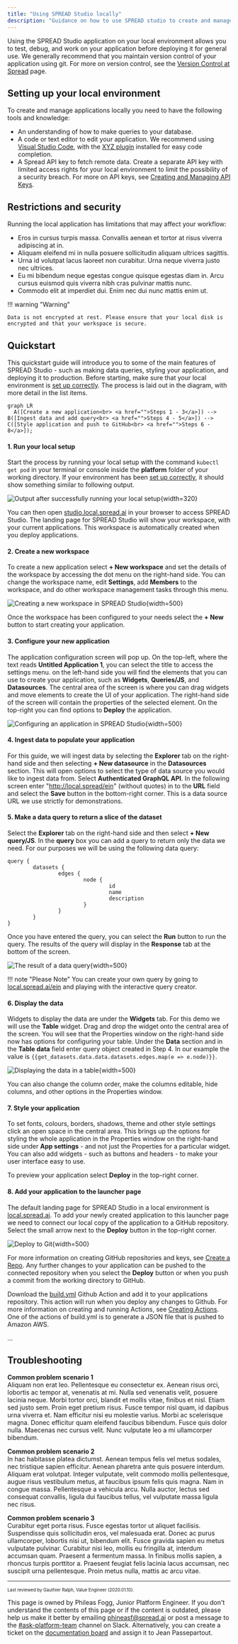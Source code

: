 ```yaml
---
title: "Using SPREAD Studio locally"
description: "Guidance on how to use SPREAD studio to create and manage applications."
---
```


<!---
LOCAL STYLE GUIDE (remember to include in the Global Style Guide)

SPREAD Studio: Use the brand naming consistently. Spread iin all uppercase when referring to the studio application.
Spread: Always lowercase in normal copy.
GitHub: Style the name in the same way that Github does in their content.
Image Alt Text: Make sure to use descriptive text for all images. These are useful for SEO and site search. i.e ![description here](image link here)
Image Title Text; For accessibility reasona, image titles should be clear and understandable. See https://www.w3.org/WAI/tutorials/images/
Code indentattion: Exagerrate the indentation for easy reading and legibility. At least 8 spaces (or two tabs).
Bold text: Use bold for UI elements that are visible on screen.
Code tags: Use code tags for field values and code.
Numbered lists: Use numbered lists for things that need to be done in a specific order (and unordered lists for other lists).
Admonitions: No more than three admonitions on the page, to avoid making it look cluttered.
--->

Using the SPREAD Studio application on your local environment allows you to test, debug, and work on your application before deploying it for general use. We generally recommend that you maintain version control of your application using git. For more on version control, see the [Version Control at Spread](#) page.

## Setting up your local environment

<!---
Notes:
This content should start here. There is an assumption that the user has already set up their local environment.
This section is critical before we jump into creating an application.

Questions for SME:
- What are knowledge requirements for using thsi tool?
- What is the software needed to run the tool? (e.g. npm packages, CLI apps, OS, browser requirements)
- What is needed from the Spread infrastucture to make this work locally? (such as API keys or any other authentication methods)
--->

To create and manage applications locally you need to have the following tools and knowledge:

* An understanding of how to make queries to your database.
* A code or text editor to edit your application. We recommend using [Visual Studio Code](https://code.visualstudio.com), with the [XYZ plugin](#) installed for easy code completion.
* A Spread API key to fetch remote data. Create a separate API key with limited access rights for your local environment to limit the possibility of a security breach. For more on API keys, see [Creating and Managing API Keys](#).

## Restrictions and security

<!---
Notes:
Questions for SME:
- What are restrictions with running the applicastion locally?
- What are the limitations of the application genreally? Number of queries, apps, etc
- What are the security measures that need to be followed?
--->

Running the local application has limitations that may affect your workflow:

* Eros in cursus turpis massa. Convallis aenean et tortor at risus viverra adipiscing at in.
* Aliquam eleifend mi in nulla posuere sollicitudin aliquam ultrices sagittis.
* Urna id volutpat lacus laoreet non curabitur. Urna neque viverra justo nec ultrices.
* Eu mi bibendum neque egestas congue quisque egestas diam in. Arcu cursus euismod quis viverra nibh cras pulvinar mattis nunc.
* Commodo elit at imperdiet dui. Enim nec dui nunc mattis enim ut.

!!! warning "Warning"

    Data is not encrypted at rest. Please ensure that your local disk is encrypted and that your workspace is secure.

## Quickstart

<!---
Notes:
A quickstart section is like 'Hello World'. It gives the reader confidence that they can use the tool.
The example in the video takes detours and is not clear, whereas a Hello World needs to be simple and withiout the frills.
--->

This quickstart guide will introduce you to some of the main features of SPREAD Studio - such as making data queries, styling your application, and deploying it to production. Before starting, make sure that your local environment is [set up correctly](#setting-up-your-local-environment). The process is laid out in the diagram, with more detail in the list items.

<!---
Notes:
Documentation rot happens quickly with video and images. As much as possible use easily modifiable tools.
Below we have a diagram created using meramid.js as an example of easy-to-maintain visuals. No need for a designer to create this.
--->

``` mermaid
graph LR
  A([Create a new application<br> <a href="">Steps 1 - 3</a>]) --> B([Ingest data and add query<br> <a href="">Steps 4 - 5</a>]) --> C([Style application and push to GitHub<br> <a href="">Steps 6 - 8</a>]);
```

#### 1. Run your local setup
Start the process by running your local setup with the command `kubectl get pod` in your terminal or console inside the **platform** folder of your working directory. If your environment has been [set up correctly](#setting-up-your-local-environment), it should show something similar to following output.

![Output after successfully running your local setup](step-1-running-local-setup-882x320.jpg){width=320}

You can then open [studio.local.spread.ai](http://studio.local.spread.ai/applications) in your browser to access SPREAD Studio. The landing page for SPREAD Studio will show your workspace, with your current applications. This workspace is automatically created when you deploy applications.

#### 2. Create a new workspace
To create a new application select **+ New workspace** and set the details of the workspace by accessing the dot menu on the right-hand side. You can change the workspace name, edit **Settings**, add **Members** to the workspace, and do other workspace management tasks through this menu.

![Creating a new workspace in SPREAD Studio](step-2-creating-new-workspace-1902x966.jpg){width=500}

Once the workspace has been configured to your needs select the **+ New** button to start creating your application.

#### 3. Configure your new application
The application configuration screen will pop up. On the top-left, where the text reads **Untitled Application 1**, you can select the title to access the settings menu. on the left-hand side you will find the elements that you can use to create your application, such as **Widgets**, **Queries/JS**, and **Datasources**. The central area of the screen is where you can drag widgets and move elements to create the UI of your application. The right-hand side of the screen will contain the properties of the selected element. On the top-right you can find options to **Deploy** the application.

![Configuring an application in SPREAD Studio](step-3-configure-application-1902x966.jpg){width=500}

#### 4. Ingest data to populate your application
For this guide, we will ingest data by selecting the **Explorer** tab on the right-hand side and then selecting **+ New datasource** in the **Datasources** section. This will open options to select the type of data source you would like to ingest data from. Select **Authenticated GraphQL API**. In the following screen enter "http://local.spread/ein" (without quotes) in to the **URL** field and select the **Save** button in the bottom-right corner. This is a data source URL we use strictly for demonstrations.

#### 5. Make a data query to return a slice of the dataset
Select the **Explorer** tab on the right-hand side and then select **+ New query/JS**. In the **query** box you can add a query to return only the data we need. For our purposes we will be using the following data query:

```
query {
        datasets {
                edges {
                        node {
                                id
                                name
                                description
                        }
                }
        }
}
```

Once you have entered the query, you can select the **Run** button to run the query. The results of the query will display in the **Response** tab at the bottom of the screen.

![The result of a data query](step-5-making-a-query-1902x966.jpg){width=500}

!!! note "Please Note"
        You can create your own query by going to [local.spread.ai/ein](http://local.spread.ai/ein) and playing with the interactive query creator.

#### 6. Display the data
Widgets to display the data are under the **Widgets** tab. For this demo we will use the **Table** widget. Drag and drop the widget onto the central area of the screen. You will see that the Properties window on the right-hand side now has options for configuring your table. Under the **Data** section and in the **Table data** field enter query object created in Step 4. In our example the value is `{{get_datasets.data.data.datasets.edges.map(e => e.node)}}`.

![Displaying the data in a table](step-6-displaying-the-data-1902x966.jpg){width=500}

You can also change the column order, make the columns editable, hide columns, and other options in the Properties window.

#### 7. Style your application

<!---
Notes:
This section was an unnecessary and complicated detour in the video. Styling is the frills and not really what you need to learn in a Hello World exercise.
--->

To set fonts, colours, borders, shadows, theme and other style settings click an open space in the central area. This brings up the options for styling the whole application in the Properties window on the right-hand side under **App settings** - and not just the Properties for a particular widget. You can also add widgets - such as buttons and headers - to make your user interface easy to use.

To preview your application select **Deploy** in the top-right corner.

#### 8. Add your application to the launcher page
The default landing page for SPREAD Studio in a local environment is [local.spread.ai](http://local.spread.ai). To add your newly created application to this launcher page we need to connect our local copy of the application to a GitHub repository. Select the small arrow next to the **Deploy** button in the top-right corner.

![Deploy to Git](step-7-deploy-git-1902x966.jpg){width=500}

For more information on creating GitHub repositories and keys, see [Create a Repo](https://docs.github.com/en/get-started/quickstart/create-a-repo). Any further changes to your application can be pushed to the connected repository when you select the **Deploy** button or when you push a commit from the working directory to GitHub.


<!---
Notes:
All resources (such as the build.yml file) need to be provided directly, and not indirectly through complicated instructions
--->

Download the [build.yml]() Github Action and add it to your applications repository. This action will run when you deploy any changes to Github. For more information on creating and running Actions, see [Creating Actions](https://docs.github.com/en/actions/creating-actions). One of the actions of build.yml is to generate a JSON file that is pushed to Amazon AWS.

...
<!---
Notes:
I stopped at this point, because the manual actions taht followed need to be automated somehow. The process seemed unstructured from here. I would contact
the SME and ask them how this part of the process can be done better, without manually editing configuration files. Perhaps a CLi command that fetches the relevant text and places it in the right areas, but not what we currently have. A documentation writer is by necessity also in quality assurance and we can add value by noting processes that could be better.
--->

## Troubleshooting

<!---
Notes:
Collect the three most common errors or blocks that users run into when going through this process and offer solutions.
Ask the SME for solutions to problems they commonly see or trawl support queries for content.
--->
**Common problem scenario 1**<br>
Aliquam non erat leo. Pellentesque eu consectetur ex. Aenean risus orci, lobortis ac tempor at, venenatis at mi. Nulla sed venenatis velit, posuere lacinia neque. Morbi tortor orci, blandit et mollis vitae, finibus et nisl. Etiam sed justo sem. Proin eget pretium risus. Fusce tempor nisl quam, id dapibus urna viverra et. Nam efficitur nisi eu molestie varius. Morbi ac scelerisque magna. Donec efficitur quam eleifend faucibus bibendum. Fusce quis dolor nulla. Maecenas nec cursus velit. Nunc vulputate leo a mi ullamcorper bibendum.

**Common problem scenario 2**<br>
In hac habitasse platea dictumst. Aenean tempus felis vel metus sodales, nec tristique sapien efficitur. Aenean pharetra ante quis posuere interdum. Aliquam erat volutpat. Integer vulputate, velit commodo mollis pellentesque, augue risus vestibulum metus, at faucibus ipsum felis quis magna. Nam in congue massa. Pellentesque a vehicula arcu. Nulla auctor, lectus sed consequat convallis, ligula dui faucibus tellus, vel vulputate massa ligula nec risus.

**Common problem scenario 3**<br>
Curabitur eget porta risus. Fusce egestas tortor ut aliquet facilisis. Suspendisse quis sollicitudin eros, vel malesuada erat. Donec ac purus ullamcorper, lobortis nisi ut, bibendum elit. Fusce gravida sapien eu metus vulputate pulvinar. Curabitur nisi leo, mollis eu fringilla at, interdum accumsan quam. Praesent a fermentum massa. In finibus mollis sapien, a rhoncus turpis porttitor a. Praesent feugiat felis lacinia lacus accumsan, nec suscipit urna pellentesque. Proin metus nulla, mattis ac arcu vitae.

---

<!---
Notes:
This is the most important part of the document:
- Accountability: Who owns the document and is reposible for its upkeep?
- Maintenance: When was it last reviewed?
- Ownership: Who owns approval rights for changes to the documents? (i.e. who needs to understand this document?)
- Fallback: Who is the fallback option if the accountable writer needs help improving the document? (usually Documentation)
--->

<p style="font-size:0.7em">
Last reviewed by Gauthier Ralph, Value Engineer (2020.01.10).

This page is owned by Phileas Fogg, Junior Platform Engineer. If you don't understand the contents of this page or if the content is outdated, please help us make it better by emailing <a href="mailto: phileasf@spread.ai">phineasf@spread.ai</a> or post a message to the <a href="#">#ask-platform-team</a> channel on Slack. Alternatively, you can create a ticket on the <a href="">documentation board</a> and assign it to Jean Passepartout.</p>

<!---
Notes:
Page built using MkDocs Material, GitHub Actions, Github Pages, and language liniting done with Vale using the Microsft Style Guide and write-good as plugins.
--->
